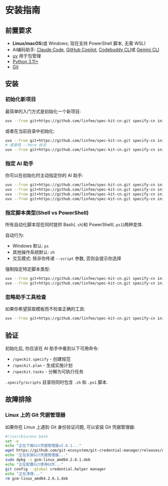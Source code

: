 # 安装指南

## 前置要求

- **Linux/macOS**(或 Windows; 现在支持 PowerShell 脚本, 无需 WSL)
- AI编码助手: [Claude Code](https://www.anthropic.com/claude-code), [GitHub Copilot](https://code.visualstudio.com/), [Codebuddy CLI](https://www.codebuddy.ai/cli)或 [Gemini CLI](https://github.com/google-gemini/gemini-cli)
- [uv](https://docs.astral.sh/uv/) 用于包管理
- [Python 3.11+](https://www.python.org/downloads/)
- [Git](https://git-scm.com/downloads)

## 安装

### 初始化新项目

最简单的入门方式是初始化一个新项目: 

```bash
uvx --from git+https://github.com/linfee/spec-kit-cn.git specify-cn init <PROJECT_NAME>
```

或者在当前目录中初始化: 

```bash
uvx --from git+https://github.com/linfee/spec-kit-cn.git specify-cn init .
# 或使用 --here 标志
uvx --from git+https://github.com/linfee/spec-kit-cn.git specify-cn init --here
```

### 指定 AI 助手

你可以在初始化时主动指定你的 AI 助手: 

```bash
uvx --from git+https://github.com/linfee/spec-kit-cn.git specify-cn init <project_name> --ai claude
uvx --from git+https://github.com/linfee/spec-kit-cn.git specify-cn init <project_name> --ai gemini
uvx --from git+https://github.com/linfee/spec-kit-cn.git specify-cn init <project_name> --ai copilot
uvx --from git+https://github.com/linfee/spec-kit-cn.git specify-cn init <project_name> --ai codebuddy
```

### 指定脚本类型(Shell vs PowerShell)

所有自动化脚本现在同时提供 Bash(`.sh`)和 PowerShell(`.ps1`)两种变体.

自动行为: 
- Windows 默认: `ps`
- 其他操作系统默认: `sh`
- 交互模式: 除非你传递 `--script` 参数, 否则会提示你选择

强制指定特定脚本类型: 
```bash
uvx --from git+https://github.com/linfee/spec-kit-cn.git specify-cn init <project_name> --script sh
uvx --from git+https://github.com/linfee/spec-kit-cn.git specify-cn init <project_name> --script ps
```

### 忽略助手工具检查

如果你希望获取模板而不检查正确的工具: 

```bash
uvx --from git+https://github.com/linfee/spec-kit-cn.git specify-cn init <project_name> --ai claude --ignore-agent-tools
```

## 验证

初始化后, 你应该在 AI 助手中看到以下可用命令: 
- `/speckit.specify` - 创建规范
- `/speckit.plan` - 生成实施计划
- `/speckit.tasks` - 分解为可执行任务

`.specify/scripts` 目录将同时包含 `.sh` 和 `.ps1` 脚本.

## 故障排除

### Linux 上的 Git 凭据管理器

如果你在 Linux 上遇到 Git 身份验证问题, 可以安装 Git 凭据管理器: 

```bash
#!/usr/bin/env bash
set -e
echo "正在下载Git凭据管理器v2.6.1..."
wget https://github.com/git-ecosystem/git-credential-manager/releases/download/v2.6.1/gcm-linux_amd64.2.6.1.deb
echo "正在安装Git凭据管理器..."
sudo dpkg -i gcm-linux_amd64.2.6.1.deb
echo "正在配置Git使用GCM..."
git config --global credential.helper manager
echo "正在清理..."
rm gcm-linux_amd64.2.6.1.deb
```
